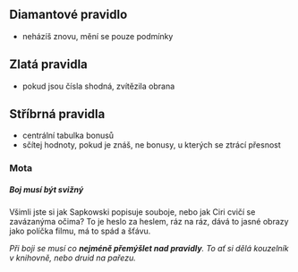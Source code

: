 ## Diamantové pravidlo
- neházíš znovu, mění se pouze podmínky

## Zlatá pravidla
- pokud jsou čísla shodná, zvítězila obrana

## Stříbrná pravidla
- centrální tabulka bonusů
- sčítej hodnoty, pokud je znáš, ne bonusy, u kterých se ztrácí přesnost

### Mota

##### Boj musí být svižný

Všimli jste si jak Sapkowski popisuje souboje, nebo jak Ciri cvičí se zavázanýma očima? To je heslo za heslem,
ráz na ráz, dává to jasné obrazy jako políčka filmu, má to spád a šťávu.

_Při boji se musí co **nejméně přemýšlet nad pravidly**. To ať si dělá kouzelník v knihovně, nebo druid na pařezu._